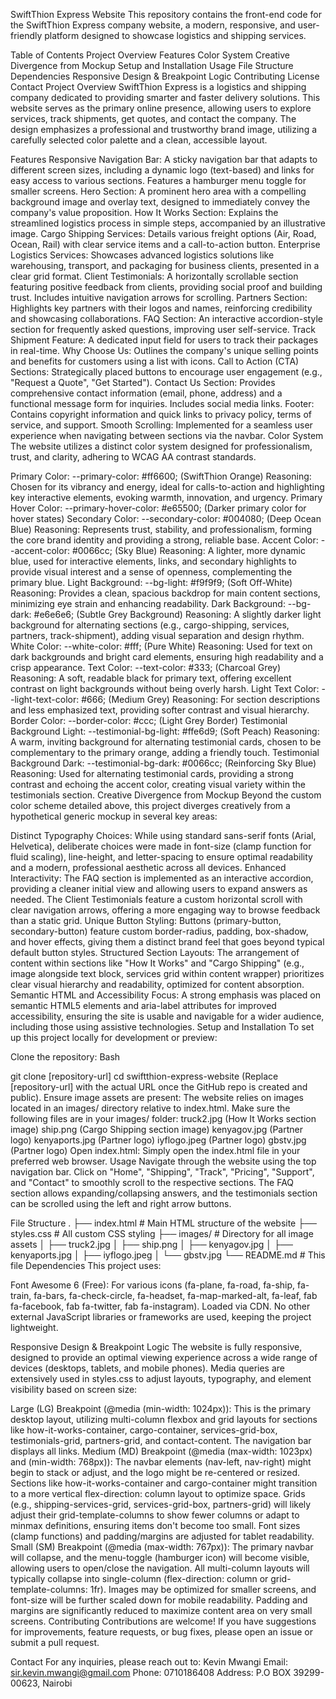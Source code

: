 SwiftThion Express Website
This repository contains the front-end code for the SwiftThion Express company website, a modern, responsive, and user-friendly platform designed to showcase logistics and shipping services.

Table of Contents
Project Overview
Features
Color System
Creative Divergence from Mockup
Setup and Installation
Usage
File Structure
Dependencies
Responsive Design & Breakpoint Logic
Contributing
License
Contact
Project Overview
SwiftThion Express is a logistics and shipping company dedicated to providing smarter and faster delivery solutions. This website serves as the primary online presence, allowing users to explore services, track shipments, get quotes, and contact the company. The design emphasizes a professional and trustworthy brand image, utilizing a carefully selected color palette and a clean, accessible layout.

Features
Responsive Navigation Bar: A sticky navigation bar that adapts to different screen sizes, including a dynamic logo (text-based) and links for easy access to various sections. Features a hamburger menu toggle for smaller screens.
Hero Section: A prominent hero area with a compelling background image and overlay text, designed to immediately convey the company's value proposition.
How It Works Section: Explains the streamlined logistics process in simple steps, accompanied by an illustrative image.
Cargo Shipping Services: Details various freight options (Air, Road, Ocean, Rail) with clear service items and a call-to-action button.
Enterprise Logistics Services: Showcases advanced logistics solutions like warehousing, transport, and packaging for business clients, presented in a clear grid format.
Client Testimonials: A horizontally scrollable section featuring positive feedback from clients, providing social proof and building trust. Includes intuitive navigation arrows for scrolling.
Partners Section: Highlights key partners with their logos and names, reinforcing credibility and showcasing collaborations.
FAQ Section: An interactive accordion-style section for frequently asked questions, improving user self-service.
Track Shipment Feature: A dedicated input field for users to track their packages in real-time.
Why Choose Us: Outlines the company's unique selling points and benefits for customers using a list with icons.
Call to Action (CTA) Sections: Strategically placed buttons to encourage user engagement (e.g., "Request a Quote", "Get Started").
Contact Us Section: Provides comprehensive contact information (email, phone, address) and a functional message form for inquiries. Includes social media links.
Footer: Contains copyright information and quick links to privacy policy, terms of service, and support.
Smooth Scrolling: Implemented for a seamless user experience when navigating between sections via the navbar.
Color System
The website utilizes a distinct color system designed for professionalism, trust, and clarity, adhering to WCAG AA contrast standards.

Primary Color: --primary-color: #ff6600; (SwiftThion Orange)
Reasoning: Chosen for its vibrancy and energy, ideal for calls-to-action and highlighting key interactive elements, evoking warmth, innovation, and urgency.
Primary Hover Color: --primary-hover-color: #e65500; (Darker primary color for hover states)
Secondary Color: --secondary-color: #004080; (Deep Ocean Blue)
Reasoning: Represents trust, stability, and professionalism, forming the core brand identity and providing a strong, reliable base.
Accent Color: --accent-color: #0066cc; (Sky Blue)
Reasoning: A lighter, more dynamic blue, used for interactive elements, links, and secondary highlights to provide visual interest and a sense of openness, complementing the primary blue.
Light Background: --bg-light: #f9f9f9; (Soft Off-White)
Reasoning: Provides a clean, spacious backdrop for main content sections, minimizing eye strain and enhancing readability.
Dark Background: --bg-dark: #e6e6e6; (Subtle Grey Background)
Reasoning: A slightly darker light background for alternating sections (e.g., cargo-shipping, services, partners, track-shipment), adding visual separation and design rhythm.
White Color: --white-color: #fff; (Pure White)
Reasoning: Used for text on dark backgrounds and bright card elements, ensuring high readability and a crisp appearance.
Text Color: --text-color: #333; (Charcoal Grey)
Reasoning: A soft, readable black for primary text, offering excellent contrast on light backgrounds without being overly harsh.
Light Text Color: --light-text-color: #666; (Medium Grey)
Reasoning: For section descriptions and less emphasized text, providing softer contrast and visual hierarchy.
Border Color: --border-color: #ccc; (Light Grey Border)
Testimonial Background Light: --testimonial-bg-light: #ffe6d9; (Soft Peach)
Reasoning: A warm, inviting background for alternating testimonial cards, chosen to be complementary to the primary orange, adding a friendly touch.
Testimonial Background Dark: --testimonial-bg-dark: #0066cc; (Reinforcing Sky Blue)
Reasoning: Used for alternating testimonial cards, providing a strong contrast and echoing the accent color, creating visual variety within the testimonials section.
Creative Divergence from Mockup
Beyond the custom color scheme detailed above, this project diverges creatively from a hypothetical generic mockup in several key areas:

Distinct Typography Choices: While using standard sans-serif fonts (Arial, Helvetica), deliberate choices were made in font-size (clamp function for fluid scaling), line-height, and letter-spacing to ensure optimal readability and a modern, professional aesthetic across all devices.
Enhanced Interactivity: The FAQ section is implemented as an interactive accordion, providing a cleaner initial view and allowing users to expand answers as needed. The Client Testimonials feature a custom horizontal scroll with clear navigation arrows, offering a more engaging way to browse feedback than a static grid.
Unique Button Styling: Buttons (primary-button, secondary-button) feature custom border-radius, padding, box-shadow, and hover effects, giving them a distinct brand feel that goes beyond typical default button styles.
Structured Section Layouts: The arrangement of content within sections like "How It Works" and "Cargo Shipping" (e.g., image alongside text block, services grid within content wrapper) prioritizes clear visual hierarchy and readability, optimized for content absorption.
Semantic HTML and Accessibility Focus: A strong emphasis was placed on semantic HTML5 elements and aria-label attributes for improved accessibility, ensuring the site is usable and navigable for a wider audience, including those using assistive technologies.
Setup and Installation
To set up this project locally for development or preview:

Clone the repository:
Bash

git clone [repository-url]
cd swiftthion-express-website
(Replace [repository-url] with the actual URL once the GitHub repo is created and public).
Ensure image assets are present: The website relies on images located in an images/ directory relative to index.html. Make sure the following files are in your images/ folder:
truck2.jpg (How It Works section image)
ship.png (Cargo Shipping section image)
kenyagov.jpg (Partner logo)
kenyaports.jpg (Partner logo)
iyflogo.jpeg (Partner logo)
gbstv.jpg (Partner logo)
Open index.html: Simply open the index.html file in your preferred web browser.
Usage
Navigate through the website using the top navigation bar. Click on "Home", "Shipping", "Track", "Pricing", "Support", and "Contact" to smoothly scroll to the respective sections. The FAQ section allows expanding/collapsing answers, and the testimonials section can be scrolled using the left and right arrow buttons.

File Structure
.
├── index.html          # Main HTML structure of the website
├── styles.css          # All custom CSS styling
├── images/             # Directory for all image assets
│   ├── truck2.jpg
│   ├── ship.png
│   ├── kenyagov.jpg
│   ├── kenyaports.jpg
│   ├── iyflogo.jpeg
│   └── gbstv.jpg
└── README.md           # This file
Dependencies
This project uses:

Font Awesome 6 (Free): For various icons (fa-plane, fa-road, fa-ship, fa-train, fa-bars, fa-check-circle, fa-headset, fa-map-marked-alt, fa-leaf, fab fa-facebook, fab fa-twitter, fab fa-instagram). Loaded via CDN.
No other external JavaScript libraries or frameworks are used, keeping the project lightweight.

Responsive Design & Breakpoint Logic
The website is fully responsive, designed to provide an optimal viewing experience across a wide range of devices (desktops, tablets, and mobile phones). Media queries are extensively used in styles.css to adjust layouts, typography, and element visibility based on screen size:

Large (LG) Breakpoint (@media (min-width: 1024px)): This is the primary desktop layout, utilizing multi-column flexbox and grid layouts for sections like how-it-works-container, cargo-container, services-grid-box, testimonials-grid, partners-grid, and contact-content. The navigation bar displays all links.
Medium (MD) Breakpoint (@media (max-width: 1023px) and (min-width: 768px)):
The navbar elements (nav-left, nav-right) might begin to stack or adjust, and the logo might be re-centered or resized.
Sections like how-it-works-container and cargo-container might transition to a more vertical flex-direction: column layout to optimize space.
Grids (e.g., shipping-services-grid, services-grid-box, partners-grid) will likely adjust their grid-template-columns to show fewer columns or adapt to minmax definitions, ensuring items don't become too small.
Font sizes (clamp functions) and padding/margins are adjusted for tablet readability.
Small (SM) Breakpoint (@media (max-width: 767px)):
The primary navbar will collapse, and the menu-toggle (hamburger icon) will become visible, allowing users to open/close the navigation.
All multi-column layouts will typically collapse into single-column (flex-direction: column or grid-template-columns: 1fr).
Images may be optimized for smaller screens, and font-size will be further scaled down for mobile readability.
Padding and margins are significantly reduced to maximize content area on very small screens.
Contributing
Contributions are welcome! If you have suggestions for improvements, feature requests, or bug fixes, please open an issue or submit a pull request.


Contact
For any inquiries, please reach out to:
Kevin Mwangi
Email: sir.kevin.mwangi@gmail.com
Phone: 0710186408
Address: P.O BOX 39299-00623, Nairobi